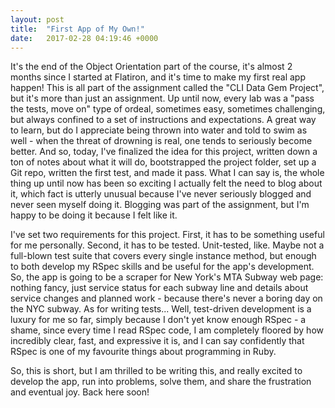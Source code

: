 ```yaml
---
layout: post
title:  "First App of My Own!"
date:   2017-02-28 04:19:46 +0000
---
```



It's the end of the Object Orientation part of the course, it's almost 2 months since I started at Flatiron, and it's time to make my first real app happen! This is all part of the assignment called the "CLI Data Gem Project", but it's more than just an assignment. Up until now, every lab was a "pass the tests, move on" type of ordeal, sometimes easy, sometimes challenging, but always confined to a set of instructions and expectations. A great way to learn, but do I appreciate being thrown into water and told to swim as well - when the threat of drowning is real, one tends to seriously become better. And so, today, I've finalized the idea for this project, written down a ton of notes about what it will do, bootstrapped the project folder, set up a Git repo, written the first test, and made it pass. What I can say is, the whole thing up until now has been so exciting I actually felt the need to blog about it, which fact is utterly unusual because I've never seriously blogged and never seen myself doing it. Blogging was part of the assignment, but I'm happy to be doing it because I felt like it.

I've set two requirements for this project. First, it has to be something useful for me personally. Second, it has to be tested. Unit-tested, like. Maybe not a full-blown test suite that covers every single instance method, but enough to both develop my RSpec skills and be useful for the app's development. So, the app is going to be a scraper for New York's MTA Subway web page: nothing fancy, just service status for each subway line and details about service changes and planned work - because there's never a boring day on the NYC subway. As for writing tests... Well, test-driven development is a luxury for me so far, simply because I don't yet know enough RSpec - a shame, since every time I read RSpec code, I am completely floored by how incredibly clear, fast, and expressive it is, and I can say confidently that RSpec is one of my favourite things about programming in Ruby.

So, this is short, but I am thrilled to be writing this, and really excited to develop the app, run into problems, solve them, and share the frustration and eventual joy. Back here soon!
